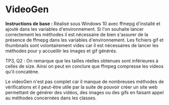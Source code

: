 # VideoGen

<b>Instructions de base :</b>
Réalisé sous Windows 10 avec ffmepg d'installé et ajouté dans les variables d'environnement. Si l'on souhaite lancer correctement les méthodes il est nécessaire de bien s'assurer de la présence de ffmepg dans les variables d'environnement.
Les fichiers gif et thumbnails sont volontairement vides car il est nécessaires de lancer les méthodes pour y accueillir les images et gif générés.

TP3, Q2 : On remarque que les tailles réelles obtenues sont inférieures à celles de size. Ainsi on peut en conclure que ffmpeg compresse les videos qu'il concatène.

Le videoGen n'est pas complet car il manque de nombreuses méthodes de vérifications et il peut-être utile par la suite de pouvoir créer un site web permettant de générer des vidéos, des images ou des gifs en faisant appel au méthodes concernées dans les classes.

